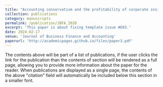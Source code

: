 ```yaml
---
title: "Accounting conservatism and the profitability of corporate insiders"
collection: publications
category: manuscripts
permalink: /publication/JBFA_2020
excerpt: 'This paper is about fixing template issue #693.'
date: 2024-02-17
venue: 'Journal of Business Finance and Accounting'
paperurl: 'http://academicpages.github.io/files/paper3.pdf'
---
```


The contents above will be part of a list of publications, if the user clicks the link for the publication than the contents of section will be rendered as a full page, allowing you to provide more information about the paper for the reader. When publications are displayed as a single page, the contents of the above "citation" field will automatically be included below this section in a smaller font.
